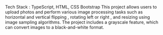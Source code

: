 Tech Stack : TypeScript, HTML, CSS Bootstrap
This project allows users to upload photos and perform various image processing tasks such as horizontal and vertical flipping , rotating left or right , and resizing using image sampling algorithms.
The project includes a grayscale feature, which can convert images to a black-and-white format.
